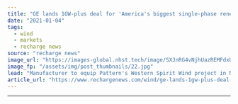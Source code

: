 ```yaml
---
title: "GE lands 1GW-plus deal for 'America's biggest single-phase renewables project'"
date: "2021-01-04"
tags: 
  - wind
  - markets
  - recharge news
source: "recharge news"
image_url: "https://images-global.nhst.tech/image/SXJnRG4vNjhUazREMFdxUUsxdUV3T081Q3E1eUxyM3l0amZTenNmYkJJTT0=/nhst/binary/c098a6136a5622a73dd458ed66d7dc56"
image_fp: "/assets/img/post_thumbnails/22.jpg"
lead: "Manufacturer to equip Pattern's Western Spirit Wind project in New Mexico that's due in operation by year-end"
article_url: "https://www.rechargenews.com/wind/ge-lands-1gw-plus-deal-for-americas-biggest-single-phase-renewables-project/2-1-938521"
---
```


---
